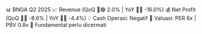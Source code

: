 📊 BNGA Q2 2025
📈 Revenue (QoQ 🔼🟢 2.0% | YoY 🔻🔴 -16.0%)
💰 Net Profit (QoQ 🔻🔴 -8.6% | YoY 🔻🔴 -4.4%)
💡 Cash Operasi: Negatif
🧮 Valuasi: PER 6x | PBV 0.8x
🧱 Fundamental perlu dicermati
